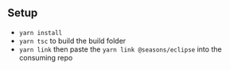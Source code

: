 ## Setup

- `yarn install`
- `yarn tsc` to build the build folder
- `yarn link` then paste the `yarn link @seasons/eclipse` into the consuming repo
